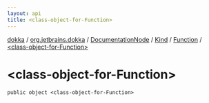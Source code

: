 ```yaml
---
layout: api
title: <class-object-for-Function>
---
```

[dokka](../../../../index.html) / [org.jetbrains.dokka](../../../index.html) / [DocumentationNode](../../index.html) / [Kind](../index.html) / [Function](index.html) / [&lt;class-object-for-Function&gt;](_class-object-for-Function_.html)


# &lt;class-object-for-Function&gt;



```
public object <class-object-for-Function>
```

